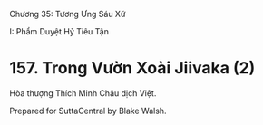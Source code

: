  

Chương 35: Tương Ưng Sáu Xứ

I: Phẩm Duyệt Hỷ Tiêu Tận

# 157\. Trong Vườn Xoài Jiivaka (2)

Hòa thượng Thích Minh Châu dịch Việt.

Prepared for SuttaCentral by Blake Walsh.